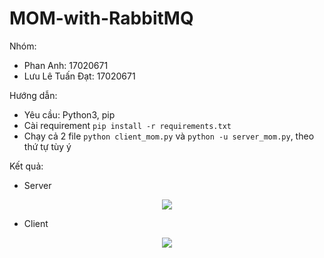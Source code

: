 # MOM-with-RabbitMQ

Nhóm:
- Phan Anh: 17020671
- Lưu Lê Tuấn Đạt: 17020671

Hướng dẫn:
- Yêu cầu: Python3, pip
- Cài requirement ``pip install -r requirements.txt``
- Chạy cả 2 file ``python client_mom.py`` và ``python -u server_mom.py``, theo thứ tự tùy ý

Kết quả:
- Server
<div align="center">
  <img src="https://github.com/datluu-dev/mom-rabbitmq/blob/master/image/server.pngraw=true">
</div>

- Client
<div align="center">
  <img src="https://github.com/datluu-dev/mom-rabbitmq/blob/master/image/client.pngraw=true">
</div>
